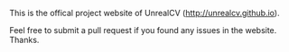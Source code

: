 This is the offical project website of UnrealCV (http://unrealcv.github.io).

Feel free to submit a pull request if you found any issues in the website. Thanks.
